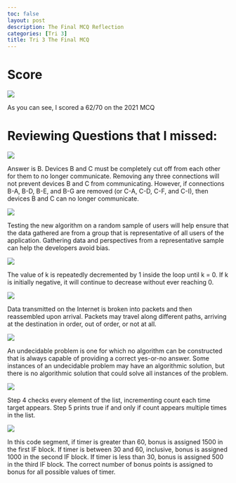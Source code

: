 ```yaml
---
toc: false
layout: post
description: The Final MCQ Reflection
categories: [Tri 3]
title: Tri 3 The Final MCQ
---
```


# Score

![]({{site.baseurl}}/images/lock.png)

As you can see, I scored a 62/70 on the 2021 MCQ

# Reviewing Questions that I missed:

![]({{site.baseurl}}/images/lock1.png)

Answer is B. Devices B and C must be completely cut off from each other for them to no longer communicate. Removing any three connections will not prevent devices B and C from communicating. However, if connections B-A, B-D, B-E, and B-G are removed (or C-A, C-D, C-F, and C-I), then devices B and C can no longer communicate.

![]({{site.baseurl}}/images/lock3.png)

Testing the new algorithm on a random sample of users will help ensure that the data gathered are from a group that is representative of all users of the application. Gathering data and perspectives from a representative sample can help the developers avoid bias.

![]({{site.baseurl}}/images/lock4.png)

The value of k is repeatedly decremented by 1 inside the loop until k = 0. If k is initially negative, it will continue to decrease without ever reaching 0.

![]({{site.baseurl}}/images/lock5.png)

Data transmitted on the Internet is broken into packets and then reassembled upon arrival. Packets may travel along different paths, arriving at the destination in order, out of order, or not at all.

![]({{site.baseurl}}/images/lock6.png)

An undecidable problem is one for which no algorithm can be constructed that is always capable of providing a correct yes-or-no answer. Some instances of an undecidable problem may have an algorithmic solution, but there is no algorithmic solution that could solve all instances of the problem.

![]({{site.baseurl}}/images/lock7.png)

Step 4 checks every element of the list, incrementing count each time target appears. Step 5 prints true if and only if count appears multiple times in the list.

![]({{site.baseurl}}/images/lock8.png)

 In this code segment, if timer is greater than 60, bonus is assigned 1500 in the first IF block. If timer is between 30 and 60, inclusive, bonus is assigned 1000 in the second IF block. If timer is less than 30, bonus is assigned 500 in the third IF block. The correct number of bonus points is assigned to bonus for all possible values of timer.